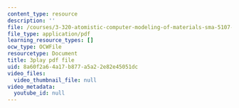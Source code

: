 ```yaml
---
content_type: resource
description: ''
file: /courses/3-320-atomistic-computer-modeling-of-materials-sma-5107-spring-2005/8a60f2a64a17b877a5a22e82e45051dc_zyId5iqW6Ig.pdf
file_type: application/pdf
learning_resource_types: []
ocw_type: OCWFile
resourcetype: Document
title: 3play pdf file
uid: 8a60f2a6-4a17-b877-a5a2-2e82e45051dc
video_files:
  video_thumbnail_file: null
video_metadata:
  youtube_id: null
---
```

